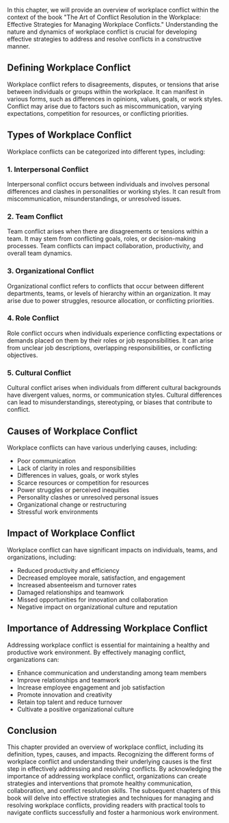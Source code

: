 
In this chapter, we will provide an overview of workplace conflict within the context of the book "The Art of Conflict Resolution in the Workplace: Effective Strategies for Managing Workplace Conflicts." Understanding the nature and dynamics of workplace conflict is crucial for developing effective strategies to address and resolve conflicts in a constructive manner.

**Defining Workplace Conflict**
-------------------------------

Workplace conflict refers to disagreements, disputes, or tensions that arise between individuals or groups within the workplace. It can manifest in various forms, such as differences in opinions, values, goals, or work styles. Conflict may arise due to factors such as miscommunication, varying expectations, competition for resources, or conflicting priorities.

**Types of Workplace Conflict**
-------------------------------

Workplace conflicts can be categorized into different types, including:

### 1. Interpersonal Conflict

Interpersonal conflict occurs between individuals and involves personal differences and clashes in personalities or working styles. It can result from miscommunication, misunderstandings, or unresolved issues.

### 2. Team Conflict

Team conflict arises when there are disagreements or tensions within a team. It may stem from conflicting goals, roles, or decision-making processes. Team conflicts can impact collaboration, productivity, and overall team dynamics.

### 3. Organizational Conflict

Organizational conflict refers to conflicts that occur between different departments, teams, or levels of hierarchy within an organization. It may arise due to power struggles, resource allocation, or conflicting priorities.

### 4. Role Conflict

Role conflict occurs when individuals experience conflicting expectations or demands placed on them by their roles or job responsibilities. It can arise from unclear job descriptions, overlapping responsibilities, or conflicting objectives.

### 5. Cultural Conflict

Cultural conflict arises when individuals from different cultural backgrounds have divergent values, norms, or communication styles. Cultural differences can lead to misunderstandings, stereotyping, or biases that contribute to conflict.

**Causes of Workplace Conflict**
--------------------------------

Workplace conflicts can have various underlying causes, including:

* Poor communication
* Lack of clarity in roles and responsibilities
* Differences in values, goals, or work styles
* Scarce resources or competition for resources
* Power struggles or perceived inequities
* Personality clashes or unresolved personal issues
* Organizational change or restructuring
* Stressful work environments

**Impact of Workplace Conflict**
--------------------------------

Workplace conflict can have significant impacts on individuals, teams, and organizations, including:

* Reduced productivity and efficiency
* Decreased employee morale, satisfaction, and engagement
* Increased absenteeism and turnover rates
* Damaged relationships and teamwork
* Missed opportunities for innovation and collaboration
* Negative impact on organizational culture and reputation

**Importance of Addressing Workplace Conflict**
-----------------------------------------------

Addressing workplace conflict is essential for maintaining a healthy and productive work environment. By effectively managing conflict, organizations can:

* Enhance communication and understanding among team members
* Improve relationships and teamwork
* Increase employee engagement and job satisfaction
* Promote innovation and creativity
* Retain top talent and reduce turnover
* Cultivate a positive organizational culture

**Conclusion**
--------------

This chapter provided an overview of workplace conflict, including its definition, types, causes, and impacts. Recognizing the different forms of workplace conflict and understanding their underlying causes is the first step in effectively addressing and resolving conflicts. By acknowledging the importance of addressing workplace conflict, organizations can create strategies and interventions that promote healthy communication, collaboration, and conflict resolution skills. The subsequent chapters of this book will delve into effective strategies and techniques for managing and resolving workplace conflicts, providing readers with practical tools to navigate conflicts successfully and foster a harmonious work environment.
